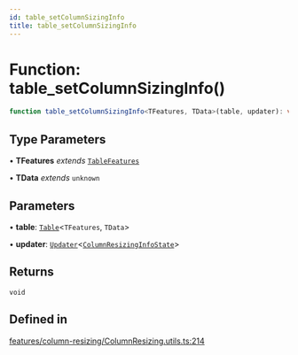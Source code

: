 ```yaml
---
id: table_setColumnSizingInfo
title: table_setColumnSizingInfo
---
```


# Function: table\_setColumnSizingInfo()

```ts
function table_setColumnSizingInfo<TFeatures, TData>(table, updater): void
```

## Type Parameters

• **TFeatures** *extends* [`TableFeatures`](../interfaces/tablefeatures.md)

• **TData** *extends* `unknown`

## Parameters

• **table**: [`Table`](../type-aliases/table.md)\<`TFeatures`, `TData`\>

• **updater**: [`Updater`](../type-aliases/updater.md)\<[`ColumnResizingInfoState`](../interfaces/columnresizinginfostate.md)\>

## Returns

`void`

## Defined in

[features/column-resizing/ColumnResizing.utils.ts:214](https://github.com/TanStack/table/blob/b1e6b79157b0debc7222660572b06c8b857f4605/packages/table-core/src/features/column-resizing/ColumnResizing.utils.ts#L214)
